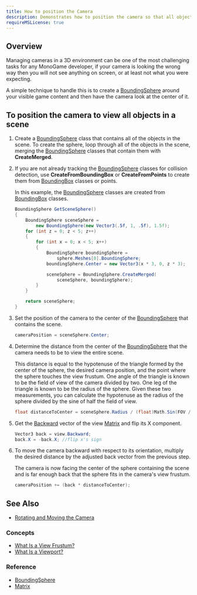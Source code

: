 ```yaml
---
title: How to position the Camera
description: Demonstrates how to position the camera so that all objects in a scene are within the view frustum while maintaining the camera's original orientation.
requireMSLicense: true
---
```


## Overview

Managing cameras in a 3D environment can be one of the most challenging tasks for any MonoGame developer, if your camera is looking the wrong way then you will not see anything on screen, or at least not what you were expecting.

A simple technique to handle this is to create a [BoundingSphere](xref:Microsoft.Xna.Framework.BoundingSphere) around your visible game content and then have the camera look at the center of it.

## To position the camera to view all objects in a scene

1. Create a [BoundingSphere](xref:Microsoft.Xna.Framework.BoundingSphere) class that contains all of the objects in the scene. To create the sphere, loop through all of the objects in the scene, merging the [BoundingSphere](xref:Microsoft.Xna.Framework.BoundingSphere) classes that contain them with **CreateMerged**.

2. If you are not already tracking the [BoundingSphere](xref:Microsoft.Xna.Framework.BoundingSphere) classes for collision detection, use **CreateFromBoundingBox** or **CreateFromPoints** to create them from [BoundingBox](xref:Microsoft.Xna.Framework.BoundingBox) classes or points.

    In this example, the [BoundingSphere](xref:Microsoft.Xna.Framework.BoundingSphere) classes are created from [BoundingBox](xref:Microsoft.Xna.Framework.BoundingBox) classes.

    ```csharp
    BoundingSphere GetSceneSphere()
    {
        BoundingSphere sceneSphere =
            new BoundingSphere(new Vector3(.5f, 1, .5f), 1.5f);
        for (int z = 0; z < 5; z++)
        {
            for (int x = 0; x < 5; x++)
            {
                BoundingSphere boundingSphere =
                    sphere.Meshes[0].BoundingSphere;
                boundingSphere.Center = new Vector3(x * 3, 0, z * 3);
    
                sceneSphere = BoundingSphere.CreateMerged(
                    sceneSphere, boundingSphere);
            }
        }
    
        return sceneSphere;
    }
    ```

3. Set the position of the camera to the center of the [BoundingSphere](xref:Microsoft.Xna.Framework.BoundingSphere) that contains the scene.

    ```csharp
    cameraPosition = sceneSphere.Center;
    ```

4. Determine the distance from the center of the [BoundingSphere](xref:Microsoft.Xna.Framework.BoundingSphere) that the camera needs to be to view the entire scene.

    This distance is equal to the hypotenuse of the triangle formed by the center of the sphere, the desired camera position, and the point where the sphere touches the view frustum. One angle of the triangle is known to be the field of view of the camera divided by two. One leg of the triangle is known to be the radius of the sphere. Given these two measurements, you can calculate the hypotenuse as the radius of the sphere divided by the sine of half the field of view.

    ```csharp
    float distanceToCenter = sceneSphere.Radius / (float)Math.Sin(FOV / 2);
    ```

5. Get the [Backward](xref:Microsoft.Xna.Framework.Matrix.Backward) vector of the view [Matrix](xref:Microsoft.Xna.Framework.Matrix) and flip its X component.

    ```csharp
    Vector3 back = view.Backward;
    back.X = -back.X; //flip x's sign
    ```

6. To move the camera backward with respect to its orientation, multiply the desired distance by the adjusted back vector from the previous step.

    The camera is now facing the center of the sphere containing the scene and is far enough back that the sphere fits in the camera's view frustum.

    ```csharp
    cameraPosition += (back * distanceToCenter);
    ```

## See Also

- [Rotating and Moving the Camera](HowTo_RotateMoveCamera.md)

### Concepts

- [What Is a View Frustum?](../../whatis/grasphics/WhatIs_ViewFrustum.md)
- [What Is a Viewport?](../../whatis/grasphics/WhatIs_Viewport.md)

### Reference

- [BoundingSphere](xref:Microsoft.Xna.Framework.BoundingSphere)
- [Matrix](xref:Microsoft.Xna.Framework.Matrix)
